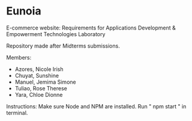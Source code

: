 # Eunoia
E-commerce website: Requirements for Applications Development & Empowerment Technologies Laboratory

Repository made after Midterms submissions.

Members:
- Azores, Nicole Irish
- Chuyat, Sunshine
- Manuel, Jemima Simone
- Tuliao, Rose Therese
- Yara, Chloe Dionne

Instructions:
Make sure Node and NPM are installed.
Run " npm start " in terminal.
